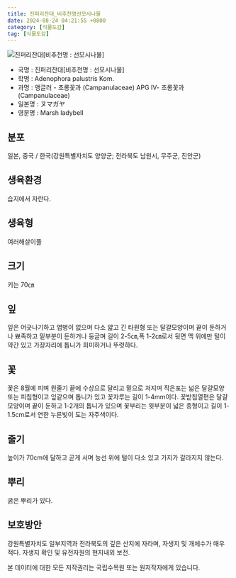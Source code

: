 ```yaml
---
title: 진퍼리잔대_비추천명선모시나물
date: 2024-08-24 04:21:55 +0800
category: [식물도감]
tag: [식물도감]
---
```




![진퍼리잔대[비추천명 : 선모시나물]](/fileUpload/plants/basic/Campanulaceae/Adenophora/10781/1_th2.JPG)
- 국명 : 진퍼리잔대[비추천명 : 선모시나물]
- 학명 : Adenophora palustris Kom.
- 과명 : 앵글러 - 초롱꽃과 (Campanulaceae) APG Ⅳ- 초롱꽃과 (Campanulaceae)
- 일본명 : ヌマガヤ
- 영문명 : Marsh ladybell


## 분포
일본, 중국 / 한국(강원특별자치도 양양군; 전라북도 남원시, 무주군, 진안군) 
## 생육환경
습지에서 자란다.
## 생육형
여러해살이풀
## 크기
키는 70㎝
## 잎
잎은 어긋나기하고 엽병이 없으며 다소 얇고 긴 타원형 또는 달걀모양이며 끝이 둔하거나 뾰족하고 밑부분이 둔하거나 둥글며 길이 2-5㎝,폭 1-2㎝로서 뒷면 맥 위에만 털이 약간 있고 가장자리에 톱니가 희미하거나 뚜렷하다.
## 꽃
꽃은 8월에 피며 원줄기 끝에 수상으로 달리고 밑으로 처지며 작은포는 넓은 달걀모양 또는 피침형이고 잎같으며 톱니가 있고 꽃자루는 길이 1-4mm이다. 꽃받침열편은 달걀모양이며 끝이 둔하고 1-2개의 톱니가 있으며 꽃부리는 윗부분이 넓은 종형이고 길이 1-1.5cm로서 연한 누른빛이 도는 자주색이다.
## 줄기
높이가 70cm에 달하고 곧게 서며 능선 위에 털이 다소 있고 가지가 갈라지지 않는다.
## 뿌리
굵은 뿌리가 있다.
## 보호방안
강원특별자치도 일부지역과 전라북도의 깊은 산지에 자라며, 자생지 및 개체수가 매우 적다. 자생지 확인 및 유전자원의 현지내외 보전.






본 데이터에 대한 모든 저작권리는 국립수목원 또는 원저작자에게 있습니다.
